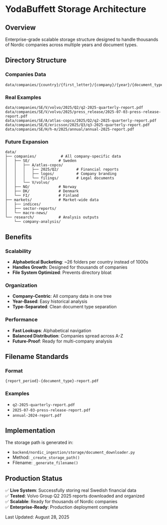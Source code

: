 # YodaBuffett Storage Architecture

## Overview
Enterprise-grade scalable storage structure designed to handle thousands of Nordic companies across multiple years and document types.

## Directory Structure

### Companies Data
```
data/companies/{country}/{first_letter}/{company}/{year}/{document_type}/
```

### Real Examples
```
data/companies/SE/V/volvo/2025/Q2/q2-2025-quarterly-report.pdf
data/companies/SE/V/volvo/2025/press_release/2025-07-03-press-release-report.pdf
data/companies/SE/A/atlas-copco/2025/Q2/q2-2025-quarterly-report.pdf
data/companies/SE/E/ericsson/2025/Q3/q3-2025-quarterly-report.pdf
data/companies/SE/H/h-m/2025/annual/annual-2025-report.pdf
```

### Future Expansion
```
data/
├── companies/           # All company-specific data
│   ├── SE/             # Sweden
│   │   ├── A/atlas-copco/
│   │   │   ├── 2025/Q2/        # Financial reports
│   │   │   ├── logos/          # Company branding
│   │   │   └── filings/        # Legal documents
│   │   └── V/volvo/
│   ├── NO/             # Norway
│   ├── DK/             # Denmark
│   └── FI/             # Finland
├── markets/            # Market-wide data
│   ├── indices/
│   ├── sector-reports/
│   └── macro-news/
└── research/           # Analysis outputs
    └── company-analysis/
```

## Benefits

### Scalability
- **Alphabetical Bucketing**: ~26 folders per country instead of 1000s
- **Handles Growth**: Designed for thousands of companies
- **File System Optimized**: Prevents directory bloat

### Organization
- **Company-Centric**: All company data in one tree
- **Year-Based**: Easy historical analysis
- **Type-Separated**: Clean document type separation

### Performance
- **Fast Lookups**: Alphabetical navigation
- **Balanced Distribution**: Companies spread across A-Z
- **Future-Proof**: Ready for multi-company analysis

## Filename Standards

### Format
```
{report_period}-{document_type}-report.pdf
```

### Examples
- `q2-2025-quarterly-report.pdf`
- `2025-07-03-press-release-report.pdf`
- `annual-2024-report.pdf`

## Implementation

The storage path is generated in:
- `backend/nordic_ingestion/storage/document_downloader.py`
- Method: `_create_storage_path()`
- Filename: `_generate_filename()`

## Production Status

✅ **Live System**: Successfully storing real Swedish financial data  
✅ **Tested**: Volvo Group Q2 2025 reports downloaded and organized  
✅ **Scalable**: Ready for thousands of Nordic companies  
✅ **Enterprise-Ready**: Production deployment complete  

Last Updated: August 28, 2025